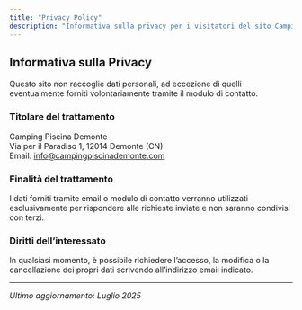 ```yaml
---
title: "Privacy Policy"
description: "Informativa sulla privacy per i visitatori del sito Camping Piscina Demonte"
---
```


## Informativa sulla Privacy

Questo sito non raccoglie dati personali, ad eccezione di quelli eventualmente forniti volontariamente tramite il modulo di contatto.

### Titolare del trattamento
Camping Piscina Demonte  
Via per il Paradiso 1, 12014 Demonte (CN)  
Email: [info@campingpiscinademonte.com](mailto:info@campingpiscinademonte.com)

### Finalità del trattamento
I dati forniti tramite email o modulo di contatto verranno utilizzati esclusivamente per rispondere alle richieste inviate e non saranno condivisi con terzi.

### Diritti dell’interessato
In qualsiasi momento, è possibile richiedere l’accesso, la modifica o la cancellazione dei propri dati scrivendo all’indirizzo email indicato.

---

*Ultimo aggiornamento: Luglio 2025*